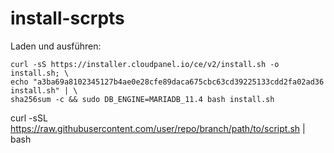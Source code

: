 # install-scrpts

Laden und ausführen:


```
curl -sS https://installer.cloudpanel.io/ce/v2/install.sh -o install.sh; \
echo "a3ba69a8102345127b4ae0e28cfe89daca675cbc63cd39225133cdd2fa02ad36 install.sh" | \
sha256sum -c && sudo DB_ENGINE=MARIADB_11.4 bash install.sh
```

curl -sSL https://raw.githubusercontent.com/user/repo/branch/path/to/script.sh | bash

